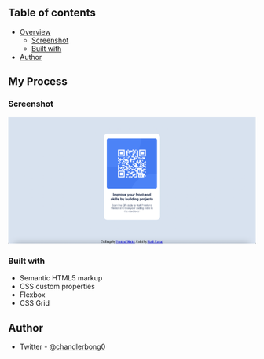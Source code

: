 
## Table of contents

- [Overview](#overview)
  - [Screenshot](#screenshot)
  - [Built with](#built-with)
- [Author](#author)

## My Process


### Screenshot

![The Output of the Code Appears to be like this](https://github.com/Harshk408/qr-code/blob/main/Screenshot%202022-02-28%20at%202.35.14%20PM.png)

### Built with

- Semantic HTML5 markup
- CSS custom properties
- Flexbox
- CSS Grid

## Author


- Twitter - [@chandlerbong0](https://twitter.com/chandlerbong0)
